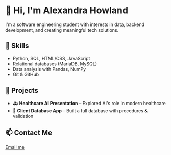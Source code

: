 # 👋 Hi, I'm Alexandra Howland

I'm a software engineering student with interests in data, backend development, and creating meaningful tech solutions.

## 🔧 Skills
- Python, SQL, HTML/CSS, JavaScript
- Relational databases (MariaDB, MySQL)
- Data analysis with Pandas, NumPy
- Git & GitHub

## 📁 Projects
- 🚑 **Healthcare AI Presentation** – Explored AI's role in modern healthcare
- 🏥 **Client Database App** – Built a full database with procedures & validation

## 📫 Contact Me
[Email me](mailto:alexandra.e.howland@gmail.com)
